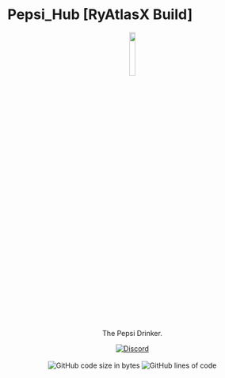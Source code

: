 # Pepsi_Hub [RyAtlasX Build]
<p align="center">
<img src="https://cdn.discordapp.com/attachments/833062502266830869/1086451944333262888/channels4_profile.jpg" width="15%"/>
</p>
<p align="center">The Pepsi Drinker.</p>

<div align="center">
    <a href="https://discord.gg/CFtYRXA23t"><img src="https://img.shields.io/discord/689197705683140636?logo=discord" alt="Discord"/></a>
    <br>
    <a href="https://cdn.discordapp.com/attachments/833062502266830869/1086451944333262888/channels4_profile.jpg" alt="Discord"/></a>
    <br>
    <img src="https://img.shields.io/github/languages/code-size/MeteorDevelopment/meteor-client" alt="GitHub code size in bytes"/>
    <img src="https://tokei.rs/b1/github/MeteorDevelopment/meteor-client" alt="GitHub lines of code"/>
</div>
